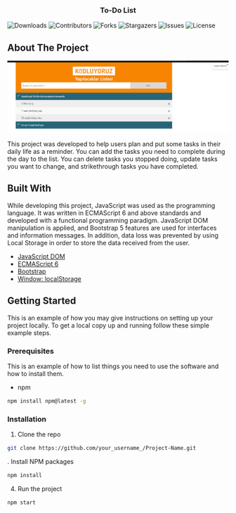 <br/>
<p align="center">
  <h3 align="center">To-Do List</h3>

</p>

![Downloads](https://img.shields.io/github/downloads/FiratCanTas/Vanilla-JavaScript-To-Do-List/total) ![Contributors](https://img.shields.io/github/contributors/FiratCanTas/Vanilla-JavaScript-To-Do-List?color=dark-green) ![Forks](https://img.shields.io/github/forks/FiratCanTas/Vanilla-JavaScript-To-Do-List?style=social) ![Stargazers](https://img.shields.io/github/stars/FiratCanTas/Vanilla-JavaScript-To-Do-List?style=social) ![Issues](https://img.shields.io/github/issues/FiratCanTas/Vanilla-JavaScript-To-Do-List) ![License](https://img.shields.io/github/license/FiratCanTas/Vanilla-JavaScript-To-Do-List) 

## About The Project
<img src="img/ui-image.png" alt="resim açıklaması" width="900"/>

This project was developed to help users plan and put some tasks in their daily life as a reminder. You can add the tasks you need to complete during the day to the list. You can delete tasks you stopped doing, update tasks you want to change, and strikethrough tasks you have completed.

## Built With

While developing this project, JavaScript was used as the programming language. It was written in ECMAScript 6 and above standards and developed with a functional programming paradigm. JavaScript DOM manipulation is applied, and Bootstrap 5 features are used for interfaces and information messages. In addition, data loss was prevented by using Local Storage in order to store the data received from the user.

* [JavaScript DOM](https://www.w3schools.com/js/js_htmldom.asp)
* [ECMAScript 6](https://262.ecma-international.org/6.0/#sec-arrow-function-definitions-static-semantics-boundnames)
* [Bootstrap ](https://getbootstrap.com/)
* [Window: localStorage](https://developer.mozilla.org/en-US/docs/Web/API/Window/localStorage)

## Getting Started

This is an example of how you may give instructions on setting up your project locally.
To get a local copy up and running follow these simple example steps.

### Prerequisites

This is an example of how to list things you need to use the software and how to install them.

* npm

```sh
npm install npm@latest -g
```

### Installation

1. Clone the repo

```sh
git clone https://github.com/your_username_/Project-Name.git
```

. Install NPM packages

```sh
npm install
```

4. Run the project

```JS
npm start
```
